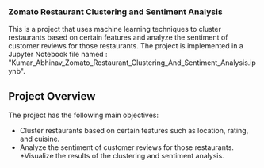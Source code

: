 ### Zomato Restaurant Clustering and Sentiment Analysis
This is a project that uses machine learning techniques to cluster restaurants based on certain features and analyze the sentiment of customer reviews for those restaurants. The project is implemented in a Jupyter Notebook file named : 
"Kumar_Abhinav_Zomato_Restaurant_Clustering_And_Sentiment_Analysis.ipynb".

## Project Overview
The project has the following main objectives:

* Cluster restaurants based on certain features such as location, rating, and cuisine.
* Analyze the sentiment of customer reviews for those restaurants.
*Visualize the results of the clustering and sentiment analysis.
